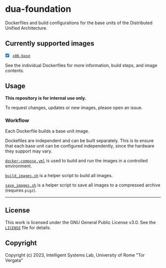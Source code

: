 # dua-foundation

Dockerfiles and build configurations for the base units of the Distributed Unified Architecture.

## Currently supported images

- [x] [`x86-base`](Dockerfile.x86-base)

See the individual Dockerfiles for more information, build steps, and image contents.

## Usage

**This repository is for internal use only.**

To request changes, updates or new images, please open an issue.

### Workflow

Each Dockerfile builds a base unit image.

Dockefiles are independent and can be built separately. This is to ensure that each base unit can be configured independently, since the hardware they support may vary.

[`docker-compose.yml`](docker-compose.yml) is used to build and run the images in a controlled environment.

[`build_images.sh`](build_images.sh) is a helper script to build all images.

[`save_images.sh`](save_images.sh) is a helper script to save all images to a compressed archive (requires `pigz`).

---

## License

This work is licensed under the GNU General Public License v3.0. See the [`LICENSE`](LICENSE) file for details.

## Copyright

Copyright (c) 2023, Intelligent Systems Lab, University of Rome "Tor Vergata"

